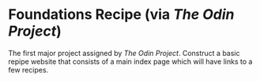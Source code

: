 # Foundations Recipe (via *The Odin Project*)

The first major project assigned by *The Odin Project*.  Construct a basic repipe website that consists of a main index page which will have links to a few recipes.